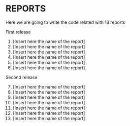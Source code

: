 # REPORTS

Here we are going to write the code related with 13 reports

First release

1. [Insert here the name of the report]
2. [Insert here the name of the report]
3. [Insert here the name of the report]
4. [Insert here the name of the report]
5. [Insert here the name of the report]
6. [Insert here the name of the report]

Second release

7. [Insert here the name of the report]
8. [Insert here the name of the report]
9. [Insert here the name of the report]
10. [Insert here the name of the report]
11. [Insert here the name of the report]
12. [Insert here the name of the report]
13. [Insert here the name of the report]

